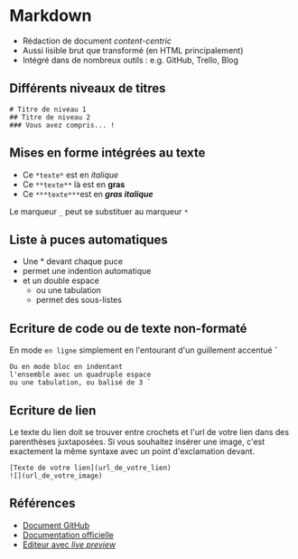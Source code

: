 # Markdown


* Rédaction de document *content-centric*
* Aussi lisible brut que transformé (en HTML principalement)
* Intégré dans de nombreux outils : e.g. GitHub, Trello, Blog


## Différents niveaux de titres

    # Titre de niveau 1
    ## Titre de niveau 2
    ### Vous avez compris... !


## Mises en forme intégrées au texte

* Ce `*texte*` est en *italique*
* Ce `**texte**` là est en **gras**
* Ce `***texte***`est en ***gras italique***

Le marqueur `_` peut se substituer au marqueur `*`


## Liste à puces automatiques

* Une * devant chaque puce
* permet une indention automatique
* et un double espace
  * ou une tabulation
  * permet des sous-listes


## Ecriture de code ou de texte non-formaté

En mode `en ligne` simplement en l'entourant d'un guillement accentué **`**

    Ou en mode bloc en indentant
    l'ensemble avec un quadruple espace
    ou une tabulation, ou balisé de 3 `


## Ecriture de lien

Le texte du lien doit se trouver entre crochets et l'url de votre lien dans des parenthèses juxtaposées. Si vous souhaitez insérer une image, c'est exactement la même syntaxe avec un point d'exclamation devant.

```
[Texte de votre lien](url_de_votre_lien)
![](url_de_votre_image)
```


## Références

* [Document GitHub](https://help.github.com/articles/markdown-basics/)
* [Documentation officielle](http://commonmark.org/help/)
* [Editeur avec *live preview*](http://dillinger.io)
